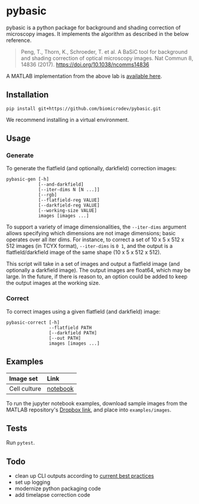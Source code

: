 # pybasic

pybasic is a python package for background and shading correction of microscopy images. It implements the algorithm as described in the below reference.

> Peng, T., Thorn, K., Schroeder, T. et al. A BaSiC tool for background and shading correction of optical microscopy images. Nat Commun 8, 14836 (2017). https://doi.org/10.1038/ncomms14836

A MATLAB implementation from the above lab is [available here](https://github.com/marrlab/BaSiC).

## Installation

```
pip install git+https://github.com/biomicrodev/pybasic.git
```

We recommend installing in a virtual environment.

## Usage

### Generate

To generate the flatfield (and optionally, darkfield) correction images:

```
pybasic-gen [-h] 
            [--and-darkfield] 
            [--iter-dims N [N ...]] 
            [--rgb]
            [--flatfield-reg VALUE]
            [--darkfield-reg VALUE]
            [--working-size VALUE]
            images [images ...]
```

To support a variety of image dimensionalities, the `--iter-dims` argument allows specifying which dimensions are not image dimensions; basic operates over all iter dims. For instance, to correct a set of 10 x 5 x 512 x 512 images (in TCYX format), `--iter-dims` is `0 1`, and the output is a flatfield/darkfield image of the same shape (10 x 5 x 512 x 512).

This script will take in a set of images and output a flatfield image (and optionally a darkfield image). The output images are float64, which may be large. In the future, if there is reason to, an option could be added to keep the output images at the working size.

### Correct

To correct images using a given flatfield (and darkfield) image:

```
pybasic-correct [-h] 
                --flatfield PATH 
                [--darkfield PATH] 
                [--out PATH] 
                images [images ...]
```

## Examples

| Image set     | Link                                     |
|:--------------|:-----------------------------------------|
| Cell culture  | [notebook](examples/cell_culture.ipynb)  |

To run the jupyter notebook examples, download sample images from the MATLAB repository's [Dropbox link](https://www.dropbox.com/s/plznvzdjglrse3h/Demoexamples.zip?dl=0), and place into `examples/images`.

## Tests

Run `pytest`.

## Todo

* clean up CLI outputs according to [current best practices](https://clig.dev/)
* set up logging
* modernize python packaging code
* add timelapse correction code
